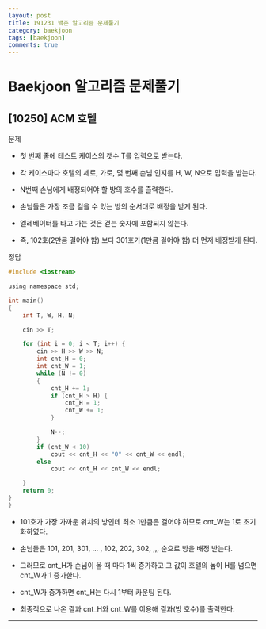 ```yaml
---
layout: post
title: 191231 백준 알고리즘 문제풀기
category: baekjoon
tags: [baekjoon]
comments: true
---
```


# Baekjoon 알고리즘 문제풀기

## [10250] ACM 호텔

문제
- 첫 번째 줄에 테스트 케이스의 갯수 T를 입력으로 받는다.

- 각 케이스마다 호텔의 세로, 가로, 몇 번째 손님 인지를 H, W, N으로 입력을 받는다.

- N번째 손님에게 배정되어야 할 방의 호수를 출력한다.

- 손님들은 가장 조금 걸을 수 있는 방의 순서대로 배정을 받게 된다.

- 엘레베이터를 타고 가는 것은 걷는 숫자에 포함되지 않는다.

- 즉, 102호(2만큼 걸어야 함) 보다 301호가(1만큼 걸어야 함) 더 먼저 배정받게 된다.

정답
```c
#include <iostream>

using namespace std;

int main()
{
	int T, W, H, N;

	cin >> T;

	for (int i = 0; i < T; i++) {
		cin >> H >> W >> N;
		int cnt_H = 0;
		int	cnt_W = 1;
		while (N != 0)
		{
			cnt_H += 1;
			if (cnt_H > H) {
				cnt_H = 1;
				cnt_W += 1;
			}

			N--;
		}
		if (cnt_W < 10)
			cout << cnt_H << "0" << cnt_W << endl;
		else
			cout << cnt_H << cnt_W << endl;

	}
	return 0;
}
}
```
- 101호가 가장 가까운 위치의 방인데 최소 1만큼은 걸어야 하므로 cnt_W는 1로 초기화하였다.

- 손님들은 101, 201, 301, ... , 102, 202, 302, ,,, 순으로 방을 배정 받는다.

- 그러므로 cnt_H가 손님이 올 때 마다 1씩 증가하고 그 값이 호텔의 높이 H를 넘으면 cnt_W가 1 증가한다.

- cnt_W가 증가하면 cnt_H는 다시 1부터 카운팅 된다.

- 최종적으로 나온 결과 cnt_H와 cnt_W를 이용해 결과(방 호수)를 출력한다.

---
